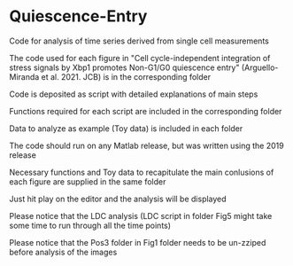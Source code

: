 # Quiescence-Entry

Code for analysis of time series derived from single cell measurements

The code used for each figure in "Cell cycle-independent integration of stress signals by Xbp1 promotes Non-G1/G0 quiescence entry" (Arguello-Miranda et al. 2021. JCB)  is in the corresponding folder

Code is deposited as script with detailed explanations of main steps

Functions required for each script are included in the corresponding folder

Data to analyze as example (Toy data) is included in each folder
 
The code should run on any Matlab release, but was written using the 2019 release 

Necessary functions and Toy data to recapitulate the main conlusions of each figure are supplied in the same folder

Just hit play on the editor and the analysis will be displayed

Please notice that the LDC analysis (LDC script in folder Fig5 might take some time to run through all the time points)

Please notice that the Pos3 folder in Fig1 folder needs to be un-zziped before analysis of the images
